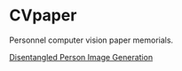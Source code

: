 # CVpaper

Personnel computer vision paper memorials.



[Disentangled Person Image Generation](https://gist.github.com/darbyyyy/6ce0dc5902593adc9bf8649bf15e0f2c)

